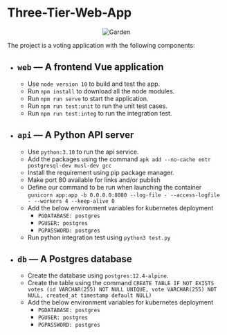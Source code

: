 # Three-Tier-Web-App

<p align="center">
  <picture>
    <source media="(prefers-color-scheme: dark)" srcset="https://github-production-user-asset-6210df.s3.amazonaws.com/658727/272340510-34957be5-7318-4473-8141-2751ca571c4f.png">
    <source media="(prefers-color-scheme: light)" srcset="https://github-production-user-asset-6210df.s3.amazonaws.com/658727/272340472-ad8d7a46-ef85-47ea-9129-d815206ed2f6.png">
    <img alt="Garden" src="https://github-production-user-asset-6210df.s3.amazonaws.com/658727/272340472-ad8d7a46-ef85-47ea-9129-d815206ed2f6.png">
  </picture>
</p>


The project is a voting application with the following components:

- `web` — A frontend Vue application
  --
  - Use `node version 10` to build and test the app.
  - Run `npm install` to download all the node modules.
  - Run `npm run serve` to start the application.
  - Run `npm run test:unit` to run the unit test cases.
  - Run `npm run test:integ` to run the integration test.
- `api` — A Python API server
  --
  - Use `python:3.10` to run the api service.
  - Add the packages using the command
    `apk add --no-cache entr postgresql-dev musl-dev gcc`
  - Install the requirement using pip package manager.
  - Make port 80 available for links and/or publish
  - Define our command to be run when launching the container
     `gunicorn app:app -b 0.0.0.0:8080 --log-file - --access-logfile - --workers 4 --keep-alive 0`
  - Add the below environment variables for kubernetes deployment
    - `PGDATABASE: postgres`
    - `PGUSER: postgres`
    - `PGPASSWORD: postgres`
  - Run python integration test using `python3 test.py`
- `db` — A Postgres database
  --
  - Create the database using `postgres:12.4-alpine`.
  - Create the table using the command
    `CREATE TABLE IF NOT EXISTS votes (id VARCHAR(255) NOT NULL UNIQUE, vote VARCHAR(255) NOT NULL, created_at timestamp default NULL)`
  - Add the below environment variables for kubernetes deployment
    - `PGDATABASE: postgres`
    - `PGUSER: postgres`
    - `PGPASSWORD: postgres`
    
